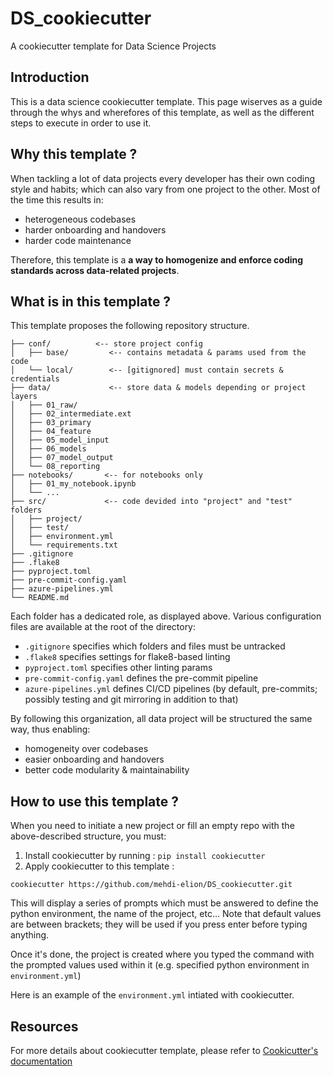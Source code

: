 # DS_cookiecutter
A cookiecutter template for Data Science Projects

## Introduction
This is a data science cookiecutter template. This page wiserves as a guide through the whys and wherefores of this template, as well as the different steps to execute in order to use it.

<!-- <p align=center>
    <img src="/images/data_logo_full_black.png"  height="100">
</p> -->

## Why this template ?
When tackling a lot of data projects every developer has their own coding style and habits; which can also vary from one project to the other.
Most of the time this results in:
* heterogeneous codebases
* harder onboarding and handovers 
* harder code maintenance 

Therefore, this template is a **a way to homogenize and enforce coding standards across data-related projects**.


## What is in this template ?
This template proposes the following repository structure.

```console
├── conf/          <-- store project config   
│   ├── base/         <-- contains metadata & params used from the code
│   └── local/        <-- [gitignored] must contain secrets & credentials
├── data/             <-- store data & models depending or project layers
│   ├── 01_raw/
│   ├── 02_intermediate.ext
│   ├── 03_primary
│   ├── 04_feature
│   ├── 05_model_input
│   ├── 06_models
│   ├── 07_model_output
│   └── 08_reporting
├── notebooks/       <-- for notebooks only
│   ├── 01_my_notebook.ipynb
│   └── ...
├── src/             <-- code devided into "project" and "test" folders
│   ├── project/
│   ├── test/
│   ├── environment.yml
│   └── requirements.txt
├── .gitignore
├── .flake8
├── pyproject.toml
├── pre-commit-config.yaml
├── azure-pipelines.yml
└── README.md
```

Each folder has a dedicated role, as displayed above. 
Various configuration files are available at the root of the directory:
* `.gitignore` specifies which folders and files must be untracked
* `.flake8` specifies settings for flake8-based linting
* `pyproject.toml` specifies other linting params
* `pre-commit-config.yaml` defines the pre-commit pipeline
* `azure-pipelines.yml` defines CI/CD pipelines (by default, pre-commits; possibly testing and git mirroring in addition to that)


By following this organization, all data project will be structured the same way, thus enabling:
* homogeneity over codebases
* easier onboarding and handovers 
* better code modularity & maintainability



## How to use this template ?
When you need to initiate a new project or fill an empty repo with the above-described structure, you must:

1) Install cookiecutter by running : ```pip install cookiecutter```
2) Apply cookiecutter to this template :
```console
cookiecutter https://github.com/mehdi-elion/DS_cookiecutter.git
```

This will display a series of prompts which must be answered to define the python environment, the name of the project, etc... 
Note that default values are between brackets; they will be used if you press enter before typing anything. 

<!-- <p align=center>
    <img src="images/cookicutter_prompt.png"  height="100">
</p> -->

Once it's done, the project is created where you typed the command with the prompted values used within it (e.g. specified python environment in `environment.yml`)

<!-- <p align=center>
    <img src="images/proj_created.png"  height="100">
</p> -->

Here is an example of the `environment.yml` intiated with cookiecutter. 
<!-- <p align=center>
    <img src="images/example_env_yml.png"  width="800">
</p> -->


## Resources
For more details about cookiecutter template, please refer to [Cookicutter's documentation](https://cookiecutter.readthedocs.io/en/stable/)
